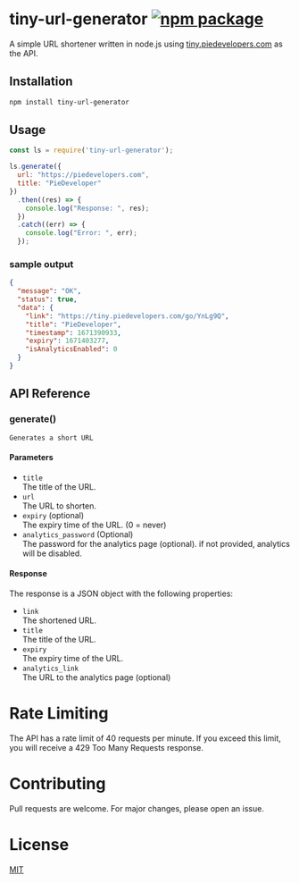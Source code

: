 <!-- Write a readme file -->
# tiny-url-generator [![npm package][npm-badge]][npm]

[npm-badge]: https://img.shields.io/npm/v/tiny-url-generator.svg?style=flat-square
[npm]: https://www.npmjs.com/package/tiny-url-generator

A simple URL shortener written in node.js using [tiny.piedevelopers.com](https://tiny.piedevelopers.com/) as the API.

## Installation

```bash
npm install tiny-url-generator
```

## Usage

```javascript
const ls = require('tiny-url-generator');

ls.generate({
  url: "https://piedevelopers.com",
  title: "PieDeveloper"
})
  .then((res) => {
    console.log("Response: ", res);
  })
  .catch((err) => {
    console.log("Error: ", err);
  });
```

### sample output

```json
{
  "message": "OK",
  "status": true,
  "data": {
    "link": "https://tiny.piedevelopers.com/go/YnLg9Q",
    "title": "PieDeveloper",
    "timestamp": 1671390933,
    "expiry": 1671403277,
    "isAnalyticsEnabled": 0
  }
}
```

## API Reference

### generate()

    Generates a short URL 

#### Parameters

* `title`<br/>
    The title of the URL.
* `url`<br/>
    The URL to shorten.
* `expiry` (optional)<br/>
    The expiry time of the URL. (0 = never)
* `analytics_password` (Optional)<br/>
    The password for the analytics page (optional). if not provided, analytics will be disabled.

#### Response

The response is a JSON object with the following properties:

* `link`<br/>
    The shortened URL.
* `title`<br/>
    The title of the URL.
* `expiry`<br/>
    The expiry time of the URL.
* `analytics_link`<br/>
    The URL to the analytics page (optional)

# Rate Limiting

The API has a rate limit of 40 requests per minute. If you exceed this limit, you will receive a 429 Too Many Requests response.

# Contributing

Pull requests are welcome. For major changes, please open an issue.

# License

[MIT](https://choosealicense.com/licenses/mit/)

